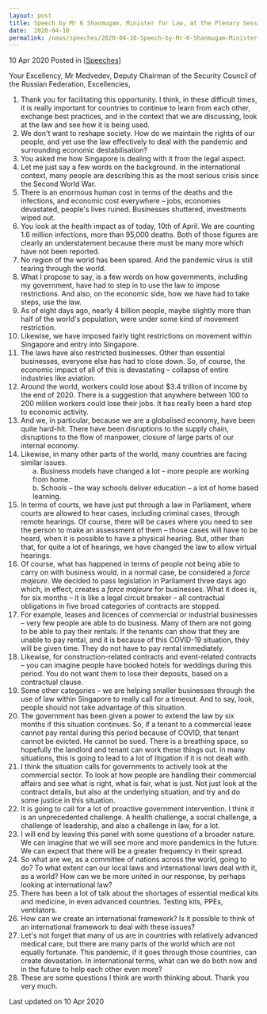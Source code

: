 ```yaml
---
layout: post
title: Speech by Mr K Shanmugam, Minister for Law, at the Plenary Session of the St. Petersburg International Legal Forum
date:  2020-04-10
permalink: /news/speeches/2020-04-10-Speech-by-Mr-K-Shanmugam-Minister-for-Law-at-the-Plenary-Session-of-SPILF
---
```


10 Apr 2020 Posted in [[Speeches](/news/speeches)]

Your Excellency, Mr Medvedev, Deputy Chairman of the Security Council of the Russian Federation,
Excellencies,

<ol type="1">
<li>Thank you for facilitating this opportunity. I think, in these difficult times, it is really important for countries to continue to learn from each other, exchange best practices, and in the context that we are discussing, look at the law and see how it is being used.</li>

<li>We don't want to reshape society. How do we maintain the rights of our people, and yet use the law effectively to deal with the pandemic and surrounding economic destabilisation?</li>

<li>You asked me how Singapore is dealing with it from the legal aspect.</li>

<li>Let me just say a few words on the background. In the international context, many people are describing this as the most serious crisis since the Second World War.</li>

<li>There is an enormous human cost in terms of the deaths and the infections, and economic cost everywhere – jobs, economies devastated, people's lives ruined. Businesses shuttered, investments wiped out.</li>

<li>You look at the health impact as of today, 10th of April. We are counting 1.6 million infections, more than 95,000 deaths. Both of those figures are clearly an understatement because there must be many more which have not been reported.</li>

<li>No region of the world has been spared. And the pandemic virus is still tearing through the world.</li>

<li>What I propose to say, is a few words on how governments, including my government, have had to step in to use the law to impose restrictions. And also, on the economic side, how we have had to take steps, use the law.</li>

<li>As of eight days ago, nearly 4 billion people, maybe slightly more than half of the world's population, were under some kind of movement restriction.</li>

<li>Likewise, we have imposed fairly tight restrictions on movement within Singapore and entry into Singapore.</li>

<li>The laws have also restricted businesses. Other than essential businesses, everyone else has had to close down. So, of course, the economic impact of all of this is devastating – collapse of entire industries like aviation.</li>

<li>Around the world, workers could lose about $3.4 trillion of income by the end of 2020. There is a suggestion that anywhere between 100 to 200 million workers could lose their jobs. It has really been a hard stop to economic activity.</li>

<li>And we, in particular, because we are a globalised economy, have been quite hard-hit. There have been disruptions to the supply chain, disruptions to the flow of manpower, closure of large parts of our internal economy.</li>

<li>Likewise, in many other parts of the world, many countries are facing similar issues.

<ol type="a">
a. Business models have changed a lot – more people are working from home.
<br>
b. Schools – the way schools deliver education – a lot of home based learning.
</ol></li>

<li>In terms of courts, we have just put through a law in Parliament, where courts are allowed to hear cases, including criminal cases, through remote hearings. Of course, there will be cases where you need to see the person to make an assessment of them – those cases will have to be heard, when it is possible to have a physical hearing. But, other than that, for quite a lot of hearings, we have changed the law to allow virtual hearings.</li>

<li>Of course, what has happened in terms of people not being able to carry on with business would, in a normal case, be considered a <i>force majeure</i>. We decided to pass legislation in Parliament three days ago which, in effect, creates a <i>force majeure</i> for businesses. What it does is, for six months – it is like a legal circuit breaker – all contractual obligations in five broad categories of contracts are stopped.</li>

<li>For example, leases and licences of commercial or industrial businesses – very few people are able to do business. Many of them are not going to be able to pay their rentals. If the tenants can show that they are unable to pay rental, and it is because of this COVID-19 situation, they will be given time. They do not have to pay rental immediately.</li>

<li>Likewise, for construction-related contracts and event-related contracts – you can imagine people have booked hotels for weddings during this period. You do not want them to lose their deposits, based on a contractual clause.</li>

<li>Some other categories – we are helping smaller businesses through the use of law within Singapore to really call for a timeout. And to say, look, people should not take advantage of this situation.</li>

<li>The government has been given a power to extend the law by six months if this situation continues. So, if a tenant to a commercial lease cannot pay rental during this period because of COVID, that tenant cannot be evicted. He cannot be sued. There is a breathing space, so hopefully the landlord and tenant can work these things out. In many situations, this is going to lead to a lot of litigation if it is not dealt with.</li>

<li>I think the situation calls for governments to actively look at the commercial sector. To look at how people are handling their commercial affairs and see what is right, what is fair, what is just. Not just look at the contract details, but also at the underlying situation, and try and do some justice in this situation.</li>

<li>It is going to call for a lot of proactive government intervention. I think it is an unprecedented challenge. A health challenge, a social challenge, a challenge of leadership, and also a challenge in law, for a lot.</li>

<li>I will end by leaving this panel with some questions of a broader nature. We can imagine that we will see more and more pandemics in the future. We can expect that there will be a greater frequency in their spread.</li>

<li>So what are we, as a committee of nations across the world, going to do? To what extent can our local laws and international laws deal with it, as a world? How can we be more united in our response, by perhaps looking at international law?</li>

<li>There has been a lot of talk about the shortages of essential medical kits and medicine, in even advanced countries. Testing kits, PPEs, ventilators.</li>

<li>How can we create an international framework? Is it possible to think of an international framework to deal with these issues?</li>

<li>Let's not forget that many of us are in countries with relatively advanced medical care, but there are many parts of the world which are not equally fortunate. This pandemic, if it goes through those countries, can create devastation. In international terms, what can we do both now and in the future to help each other even more?</li>

<li>These are some questions I think are worth thinking about. Thank you very much.</li>
</ol>

<p class="right-side-updated">Last updated on 10 Apr 2020</p> 
